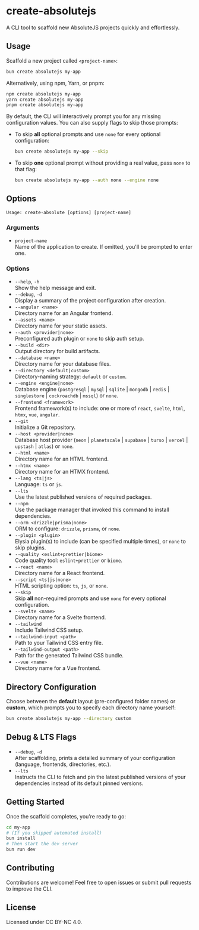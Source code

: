 # create-absolutejs

A CLI tool to scaffold new AbsoluteJS projects quickly and effortlessly.

## Usage

Scaffold a new project called `<project-name>`:

```bash
bun create absolutejs my-app
```

Alternatively, using npm, Yarn, or pnpm:

```bash
npm create absolutejs my-app
yarn create absolutejs my-app
pnpm create absolutejs my-app
```

By default, the CLI will interactively prompt you for any missing configuration values. You can also supply flags to skip those prompts:

- To skip **all** optional prompts and use `none` for every optional configuration:
    ```bash
    bun create absolutejs my-app --skip
    ```
- To skip **one** optional prompt without providing a real value, pass `none` to that flag:
    ```bash
    bun create absolutejs my-app --auth none --engine none
    ```

## Options

```text
Usage: create-absolute [options] [project-name]
```

### Arguments

- `project-name`  
  Name of the application to create. If omitted, you'll be prompted to enter one.

### Options

- `--help`, `-h`  
  Show the help message and exit.
- `--debug`, `-d`  
  Display a summary of the project configuration after creation.
- `--angular <name>`  
  Directory name for an Angular frontend.
- `--assets <name>`  
  Directory name for your static assets.
- `--auth <provider|none>`  
  Preconfigured auth plugin or `none` to skip auth setup.
- `--build <dir>`  
  Output directory for build artifacts.
- `--database <name>`  
  Directory name for your database files.
- `--directory <default|custom>`  
  Directory-naming strategy: `default` or `custom`.
- `--engine <engine|none>`  
  Database engine (`postgresql` | `mysql` | `sqlite` | `mongodb` | `redis` | `singlestore` | `cockroachdb` | `mssql`) or `none`.
- `--frontend <framework>`  
  Frontend framework(s) to include: one or more of `react`, `svelte`, `html`, `htmx`, `vue`, `angular`.
- `--git`  
  Initialize a Git repository.
- `--host <provider|none>`  
  Database host provider (`neon` | `planetscale` | `supabase` | `turso` | `vercel` | `upstash` | `atlas`) or `none`.
- `--html <name>`  
  Directory name for an HTML frontend.
- `--htmx <name>`  
  Directory name for an HTMX frontend.
- `--lang <ts|js>`  
  Language: `ts` or `js`.
- `--lts`  
  Use the latest published versions of required packages.
- `--npm`  
  Use the package manager that invoked this command to install dependencies.
- `--orm <drizzle|prisma|none>`  
  ORM to configure: `drizzle`, `prisma`, or `none`.
- `--plugin <plugin>`  
  Elysia plugin(s) to include (can be specified multiple times), or `none` to skip plugins.
- `--quality <eslint+prettier|biome>`  
  Code quality tool: `eslint+prettier` or `biome`.
- `--react <name>`  
  Directory name for a React frontend.
- `--script <ts|js|none>`  
  HTML scripting option: `ts`, `js`, or `none`.
- `--skip`  
  Skip **all** non-required prompts and use `none` for every optional configuration.
- `--svelte <name>`  
  Directory name for a Svelte frontend.
- `--tailwind`  
  Include Tailwind CSS setup.
- `--tailwind-input <path>`  
  Path to your Tailwind CSS entry file.
- `--tailwind-output <path>`  
  Path for the generated Tailwind CSS bundle.
- `--vue <name>`  
  Directory name for a Vue frontend.

## Directory Configuration

Choose between the **default** layout (pre-configured folder names) or **custom**, which prompts you to specify each directory name yourself:

```bash
bun create absolutejs my-app --directory custom
```

## Debug & LTS Flags

- `--debug`, `-d`  
  After scaffolding, prints a detailed summary of your configuration (language, frontends, directories, etc.).
- `--lts`  
  Instructs the CLI to fetch and pin the latest published versions of your dependencies instead of its default pinned versions.

## Getting Started

Once the scaffold completes, you’re ready to go:

```bash
cd my-app
# (If you skipped automated install)
bun install
# Then start the dev server
bun run dev
```

## Contributing

Contributions are welcome! Feel free to open issues or submit pull requests to improve the CLI.

## License

Licensed under CC BY-NC 4.0.
